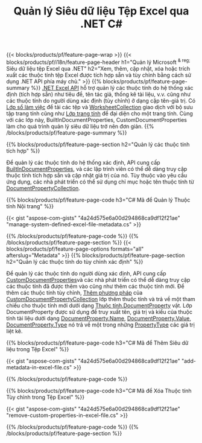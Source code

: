 ﻿---
title: Quản lý Siêu dữ liệu Tệp Excel qua .NET C#
url: /vi/net/metadata/
description: Xem, thêm, chỉnh sửa, xóa hoặc trích xuất siêu dữ liệu tệp Excel chỉ với vài dòng mã C#
---
{{< blocks/products/pf/feature-page-wrap >}}
{{< blocks/products/pf/i18n/feature-page-header h1="Quản lý Microsoft <sup> & reg; </sup> Siêu dữ liệu tệp Excel qua .NET" h2="Xem, thêm, cập nhật, xóa hoặc trích xuất các thuộc tính tệp Excel được tích hợp sẵn và tùy chỉnh bằng cách sử dụng .NET API phía máy chủ." >}}
{{% blocks/products/pf/feature-page-summary %}}
[.NET Excel API](/cells/net/) hỗ trợ quản lý các thuộc tính do hệ thống xác định (tích hợp sẵn) như tiêu đề, tên tác giả, thống kê tài liệu, v.v. cũng như các thuộc tính do người dùng xác định (tùy chỉnh) ở dạng cặp tên-giá trị. Có [Lớp sổ làm việc](https://apireference.aspose.com/cells/net/aspose.cells/workbook) để tải các tệp và [WorksheetCollection](https://apireference.aspose.com/cells/net/aspose.cells/worksheetcollection) giao dịch với bộ sưu tập trang tính cũng như [Lớp trang tính](https://apireference.aspose.com/cells/net/aspose.cells/worksheet) để đại diện cho một trang tính. Cùng với các lớp này, BuiltInDocumentProperties, CustomDocumentProperties làm cho quá trình quản lý siêu dữ liệu trở nên đơn giản. 
{{% /blocks/products/pf/feature-page-summary %}}

{{% blocks/products/pf/feature-page-section h2="Quản lý các thuộc tính tích hợp" %}}

Để quản lý các thuộc tính do hệ thống xác định, API cung cấp [BuiltInDocumentProperties](https://apireference.aspose.com/cells/net/aspose.cells/workbook/properties/builtindocumentproperties), và các lập trình viên có thể dễ dàng truy cập thuộc tính tích hợp sẵn và cập nhật giá trị của nó. Tùy thuộc vào yêu cầu ứng dụng, các nhà phát triển có thể sử dụng chỉ mục hoặc tên thuộc tính từ [DocumentPropertyCollection](https://apireference.aspose.com/cells/net/aspose.cells.properties/documentpropertycollection). 

{{% blocks/products/pf/feature-page-code h3="C# Mã để Quản lý Thuộc tính Nội trang" %}}

{{< gist "aspose-com-gists" "4a24d575e6a00d294868ca9df12f21ae" "manage-system-defined-excel-file-metadata.cs" >}}

{{% /blocks/products/pf/feature-page-code %}}
{{% /blocks/products/pf/feature-page-section %}}
{{< blocks/products/pf/feature-page-options formats="all" afterslug="Metadata" >}}
{{% blocks/products/pf/feature-page-section h2="Quản lý các thuộc tính do tùy chỉnh xác định" %}}

Để quản lý các thuộc tính do người dùng xác định, API cung cấp [CustomDocumentProperties](https://apireference.aspose.com/cells/net/aspose.cells/workbook/properties/customdocumentproperties)và các nhà phát triển có thể dễ dàng truy cập các thuộc tính đã được thêm vào cũng như thêm các thuộc tính mới. Để thêm các thuộc tính tùy chỉnh, [Thêm phương pháp](https://apireference.aspose.com/cells/net/aspose.cells.properties/customdocumentpropertycollection/methods/add/index) của [CustomDocumentPropertyCollection](https://apireference.aspose.com/cells/net/aspose.cells.properties/customdocumentpropertycollection) lớp thêm thuộc tính và trả về một tham chiếu cho thuộc tính mới dưới dạng [Thuộc tính.DocumentProperty](https://apireference.aspose.com/cells/net/aspose.cells.properties/documentproperty) vật. Lớp DocumentProperty được sử dụng để truy xuất tên, giá trị và kiểu của thuộc tính tài liệu dưới dạng [DocumentProperty.Name](https://apireference.aspose.com/cells/net/aspose.cells.properties/documentproperty/properties/name), [DocumentProperty.Value](https://apireference.aspose.com/cells/net/aspose.cells.properties/documentproperty/properties/value),  [DocumentProperty.Type](https://apireference.aspose.com/cells/net/aspose.cells.properties/documentproperty/properties/type) nó trả về một trong những [PropertyType](https://apireference.aspose.com/cells/net/aspose.cells.properties/propertytype) các giá trị liệt kê. 
 
{{% blocks/products/pf/feature-page-code h3="C# Mã để Thêm Siêu dữ liệu trong Tệp Excel" %}}

{{< gist "aspose-com-gists" "4a24d575e6a00d294868ca9df12f21ae" "add-metadata-in-excel-file.cs" >}}

{{% /blocks/products/pf/feature-page-code %}}


{{% blocks/products/pf/feature-page-code h3="C# Mã để Xóa Thuộc tính Tùy chỉnh trong Tệp Excel" %}}

{{< gist "aspose-com-gists" "4a24d575e6a00d294868ca9df12f21ae" "remove-custom-properties-in-excel-file.cs" >}}

{{% /blocks/products/pf/feature-page-code %}}
{{% /blocks/products/pf/feature-page-section %}}
